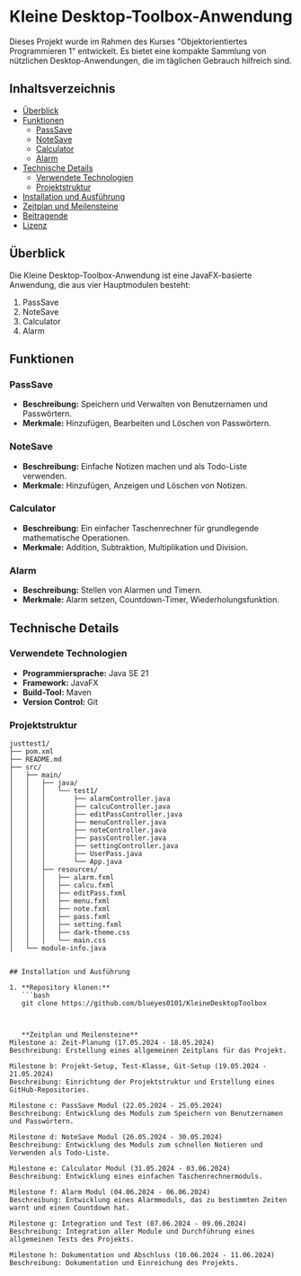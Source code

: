 # Kleine Desktop-Toolbox-Anwendung

Dieses Projekt wurde im Rahmen des Kurses "Objektorientiertes Programmieren 1" entwickelt. Es bietet eine kompakte Sammlung von nützlichen Desktop-Anwendungen, die im täglichen Gebrauch hilfreich sind.

## Inhaltsverzeichnis

- [Überblick](#überblick)
- [Funktionen](#funktionen)
  - [PassSave](#passsave)
  - [NoteSave](#notesave)
  - [Calculator](#calculator)
  - [Alarm](#alarm)
- [Technische Details](#technische-details)
  - [Verwendete Technologien](#verwendete-technologien)
  - [Projektstruktur](#projektstruktur)
- [Installation und Ausführung](#installation-und-ausführung)
- [Zeitplan und Meilensteine](#zeitplan-und-meilensteine)
- [Beitragende](#beitragende)
- [Lizenz](#lizenz)

## Überblick

Die Kleine Desktop-Toolbox-Anwendung ist eine JavaFX-basierte Anwendung, die aus vier Hauptmodulen besteht:
1. PassSave
2. NoteSave
3. Calculator
4. Alarm

## Funktionen

### PassSave

- **Beschreibung:** Speichern und Verwalten von Benutzernamen und Passwörtern.
- **Merkmale:** Hinzufügen, Bearbeiten und Löschen von Passwörtern.

### NoteSave

- **Beschreibung:** Einfache Notizen machen und als Todo-Liste verwenden.
- **Merkmale:** Hinzufügen, Anzeigen und Löschen von Notizen.

### Calculator

- **Beschreibung:** Ein einfacher Taschenrechner für grundlegende mathematische Operationen.
- **Merkmale:** Addition, Subtraktion, Multiplikation und Division.

### Alarm

- **Beschreibung:** Stellen von Alarmen und Timern.
- **Merkmale:** Alarm setzen, Countdown-Timer, Wiederholungsfunktion.

## Technische Details

### Verwendete Technologien

- **Programmiersprache:** Java SE 21
- **Framework:** JavaFX
- **Build-Tool:** Maven
- **Version Control:** Git

### Projektstruktur

```plaintext
justtest1/
├── pom.xml
├── README.md
├── src/
│   ├── main/
│   │   ├── java/
│   │   │   └── test1/
│   │   │       ├── alarmController.java
│   │   │       ├── calcuController.java
│   │   │       ├── editPassController.java
│   │   │       ├── menuController.java
│   │   │       ├── noteController.java
│   │   │       ├── passController.java
│   │   │       ├── settingController.java
│   │   │       ├── UserPass.java
│   │   │       └── App.java
│   │   ├── resources/
│   │   │   ├── alarm.fxml
│   │   │   ├── calcu.fxml
│   │   │   ├── editPass.fxml
│   │   │   ├── menu.fxml
│   │   │   ├── note.fxml
│   │   │   ├── pass.fxml
│   │   │   ├── setting.fxml
│   │   │   ├── dark-theme.css
│   │   │   └── main.css
│   └── module-info.java


## Installation und Ausführung

1. **Repository klonen:**
   ```bash
   git clone https://github.com/blueyes0101/KleineDesktopToolbox



   **Zeitplan und Meilensteine**
Milestone a: Zeit-Planung (17.05.2024 - 18.05.2024)
Beschreibung: Erstellung eines allgemeinen Zeitplans für das Projekt.

Milestone b: Projekt-Setup, Test-Klasse, Git-Setup (19.05.2024 - 21.05.2024)
Beschreibung: Einrichtung der Projektstruktur und Erstellung eines GitHub-Repositories.

Milestone c: PassSave Modul (22.05.2024 - 25.05.2024)
Beschreibung: Entwicklung des Moduls zum Speichern von Benutzernamen und Passwörtern.

Milestone d: NoteSave Modul (26.05.2024 - 30.05.2024)
Beschreibung: Entwicklung des Moduls zum schnellen Notieren und Verwenden als Todo-Liste.

Milestone e: Calculator Modul (31.05.2024 - 03.06.2024)
Beschreibung: Entwicklung eines einfachen Taschenrechnermoduls.

Milestone f: Alarm Modul (04.06.2024 - 06.06.2024)
Beschreibung: Entwicklung eines Alarmmoduls, das zu bestimmten Zeiten warnt und einen Countdown hat.

Milestone g: Integration und Test (07.06.2024 - 09.06.2024)
Beschreibung: Integration aller Module und Durchführung eines allgemeinen Tests des Projekts.

Milestone h: Dokumentation und Abschluss (10.06.2024 - 11.06.2024)
Beschreibung: Dokumentation und Einreichung des Projekts.